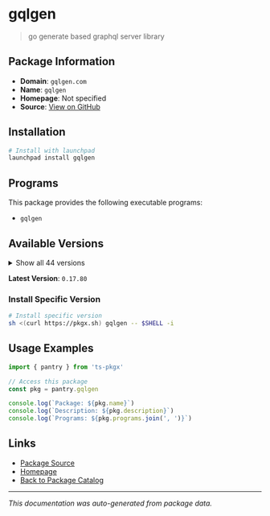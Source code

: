 # gqlgen

> go generate based graphql server library

## Package Information

- **Domain**: `gqlgen.com`
- **Name**: `gqlgen`
- **Homepage**: Not specified
- **Source**: [View on GitHub](https://github.com/pkgxdev/pantry/tree/main/projects/gqlgen.com/package.yml)

## Installation

```bash
# Install with launchpad
launchpad install gqlgen
```

## Programs

This package provides the following executable programs:

- `gqlgen`

## Available Versions

<details>
<summary>Show all 44 versions</summary>

- `0.17.80`, `0.17.79`, `0.17.78`, `0.17.77`, `0.17.76`
- `0.17.75`, `0.17.74`, `0.17.73`, `0.17.72`, `0.17.71`
- `0.17.70`, `0.17.69`, `0.17.68`, `0.17.67`, `0.17.66`
- `0.17.65`, `0.17.64`, `0.17.63`, `0.17.62`, `0.17.61`
- `0.17.60`, `0.17.59`, `0.17.58`, `0.17.57`, `0.17.56`
- `0.17.55`, `0.17.54`, `0.17.53`, `0.17.52`, `0.17.51`
- `0.17.50`, `0.17.49`, `0.17.48`, `0.17.47`, `0.17.46`
- `0.17.45`, `0.17.44`, `0.17.43`, `0.17.42`, `0.17.41`
- `0.17.40`, `0.17.39`, `0.17.38`, `0.17.37`

</details>

**Latest Version**: `0.17.80`

### Install Specific Version

```bash
# Install specific version
sh <(curl https://pkgx.sh) gqlgen -- $SHELL -i
```

## Usage Examples

```typescript
import { pantry } from 'ts-pkgx'

// Access this package
const pkg = pantry.gqlgen

console.log(`Package: ${pkg.name}`)
console.log(`Description: ${pkg.description}`)
console.log(`Programs: ${pkg.programs.join(', ')}`)
```

## Links

- [Package Source](https://github.com/pkgxdev/pantry/tree/main/projects/gqlgen.com/package.yml)
- [Homepage](#)
- [Back to Package Catalog](../../package-catalog.md)

---

*This documentation was auto-generated from package data.*
